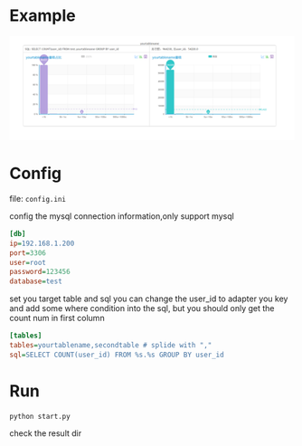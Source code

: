 # Example

![样例图片](https://raw.githubusercontent.com/JeffXue/analyse-database-size/master/example.png)

# Config
file: `config.ini`

config the mysql connection information,only support mysql
```config.ini
[db]
ip=192.168.1.200
port=3306
user=root
password=123456
database=test
```

set you target table and sql
you can change the user_id to adapter you key and add some where condition into the sql, but you should only get the count num in first column
```config.ini
[tables]
tables=yourtablename,secondtable # splide with ","
sql=SELECT COUNT(user_id) FROM %s.%s GROUP BY user_id
```

# Run
```
python start.py 
```
check the result dir

